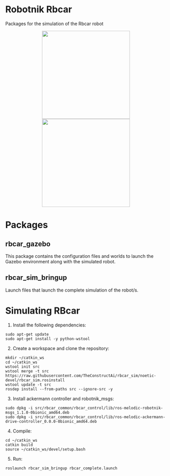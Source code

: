 Robotnik Rbcar
==============

Packages for the simulation of the Rbcar robot

<p align="center">
  <img src="https://github.com/RobotnikAutomation/rbcar_sim/blob/melodic-devel/rbcar.jpg" height="275" />
  <img src="https://github.com/RobotnikAutomation/rbcar_sim/blob/melodic-devel/rbcar_gazebo.png" height="275" />
</p>


<h1> Packages </h1>
<h2>rbcar_gazebo</h2>

This package contains the configuration files and worlds to launch the Gazebo environment along with the simulated robot.

<h2>rbcar_sim_bringup</h2>

Launch files that launch the complete simulation of the robot/s.

<h1>Simulating RBcar</h1>

1. Install the following dependencies:
```
sudo apt-get update
sudo apt-get install -y python-wstool
```

2. Create a workspace and clone the repository:
```
mkdir ~/catkin_ws
cd ~/catkin_ws
wstool init src
wstool merge -t src https://raw.githubusercontent.com/TheConstructAi/rbcar_sim/noetic-devel/rbcar_sim.rosinstall
wstool update -t src
rosdep install --from-paths src --ignore-src -y
```
3. Install ackermann controller and robotnik_msgs:
```
sudo dpkg -i src/rbcar_common/rbcar_control/lib/ros-melodic-robotnik-msgs_1.1.0-0bionic_amd64.deb
sudo dpkg -i src/rbcar_common/rbcar_control/lib/ros-melodic-ackermann-drive-controller_0.0.0-0bionic_amd64.deb 
```

4. Compile:
```
cd ~/catkin_ws
catkin build
source ~/catkin_ws/devel/setup.bash
```
5. Run:
```
roslaunch rbcar_sim_bringup rbcar_complete.launch
```